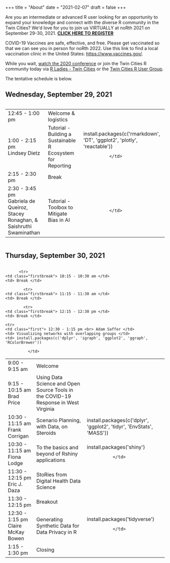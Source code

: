 +++
title = "About"
date = "2021-02-07"
draft = false
+++

Are you an intermediate or advanced R user looking for an opportunity to expand your knowledge and connect with the diverse R community in the Twin Cities? We'd love for you to join us VIRTUALLY at noRth 2021 on September 29-30, 2021. 
<a href="https://learning.umn.edu/portal/events/reg/participantTypeSelection.do?method=load&entityId=27365133"> **CLICK HERE TO REGISTER** </a> 

COVID-19 Vaccines are safe, effective, and free. Please get vaccinated so that we can see you in person for noRth 2022. Use this link to find a local vaccination clinic in the United States: https://www.vaccines.gov/.

While you wait, <a href = "https://www.youtube.com/playlist?list=PL7aOYMht_9VVUFWU5c7HSI3cEg8jG4o_g" target="_blank"> watch the 2020 conference</a> or join the Twin Cities R community today via <a href="https://www.meetup.com/rladies-tc/">R Ladies - Twin Cities</a> or the <a href="https://www.meetup.com/twincitiesrug/"> Twin Cities R User Group</a>.

The tentative schedule is below.

## Wednesday, September 29, 2021
<div style="overflow-x:auto;">
<table class="table">
  <tr>
    <td class="first"> 12:45 - 1:00 pm </td>
    <td> Welcome & logistics </td>
  </tr>
    <tr>
    <td class="first"> 1:00 - 2:15 pm <br> Lindsey Dietz </td>
    <td> Tutorial - Building a Sustainable R Ecosystem for Reporting </td>
     <td> install.packages(c('rmarkdown', 'DT', 'ggplot2', 'plotly', 'reactable'))
        
              </td>
  </tr>
  <tr>
    <td class="firstbreak"> 2:15 - 2:30 pm </td>
    <td> Break </td>
  </tr>
  <tr>
    <td class="first"> 2:30 - 3:45 pm <br> Gabriela de Queiroz, Stacey Ronaghan, & Saishruthi Swaminathan </td>
    <td> Tutorial - Toolbox to Mitigate Bias in AI </td>
            <td> 
              
              </td>

  </tr>
    </tr>
</table>
</div>

## Thursday, September 30, 2021

<div style="overflow-x:auto;">
<table class="table">
  <tr>
    <td class="first"> 9:00 - 9:15 am </td>
    <td> Welcome </td>

  </tr>
  <tr>
    <td class="first"> 9:15 - 10:15 am <br> Brad Price </td>
    <td> Using Data Science and Open Source Tools in the COVID-19 Response in West Virginia </td>
    <td> 
    
</td>
  </tr>
  
          <tr>
    <td class="firstbreak"> 10:15 - 10:30 am </td>
    <td> Break </td>
  </tr>

  <tr>
    <td class="first"> 10:30 - 11:15 am <br> Frank Corrigan </td>
    <td> Scenario Planning, with Data, on Steroids </td>
        <td> install.packages(c('dplyr', 'ggplot2', 'tidyr', 'EnvStats', 'MASS'))
              </td>
  </tr>
  <tr>
    <td class="first"> 10:30 - 11:15 am <br> Fiona Lodge </td>
    <td> To the basics and beyond of Rshiny applications
</td>
        <td> install.packages('shiny')
        
              </td>
  </tr>
  
            <tr>
    <td class="firstbreak"> 11:15 - 11:30 am </td>
    <td> Break </td>
  </tr>
  
  <tr>
    <td class="first"> 11:30 - 12:15 pm <br> Eric J. Daza </td>
    <td> StoRies from Digital Health Data Science </td>
    <td> 
    
</td>
  </tr>
  <tr>
    <td class="first"> 11:30 - 12:15 pm <br>  </td>
    <td> Breakout </td>
        <td>  </td>
  </tr>
  
            <tr>
    <td class="firstbreak"> 12:15 - 12:30 pm </td>
    <td> Break </td>
  </tr>

    <tr>
    <td class="first"> 12:30 - 1:15 pm <br> Adam Saffer </td>
    <td> Visualizing networks with overlapping groups </td>
    <td> install.packages(c('dplyr', 'igraph', 'ggplot2', 'ggraph', 'RColorBrewer'))
      
              </td>
  </tr>
      <tr>
    <td class="first"> 12:30 - 1:15 pm <br> Claire McKay Bowen </td>
    <td> Generating Synthetic Data for Data Privacy in R </td>
        <td> install.packages('tidyverse')
        
              </td>
  </tr>
  <tr>
    <td class="firstbreak"> 1:15 - 1:30 pm </td>
    <td> Closing </td>
</table>
</div>